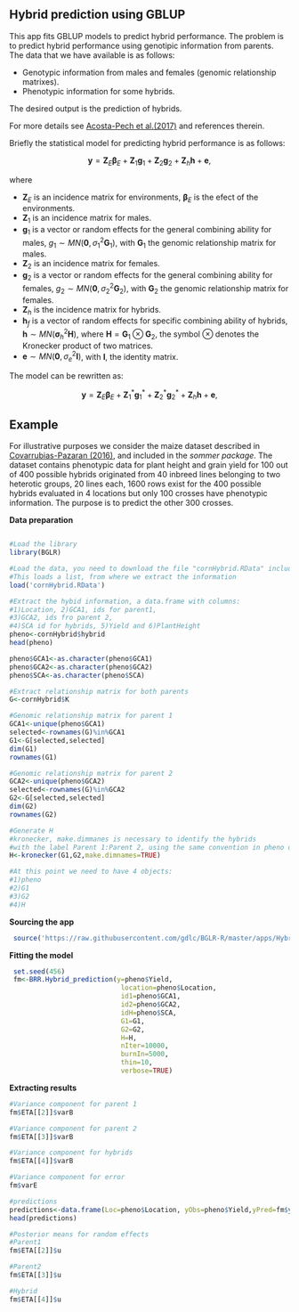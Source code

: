 ## Hybrid prediction using GBLUP

This app fits GBLUP models to predict hybrid performance. The problem is to predict hybrid performance 
using genotipic information from parents. The data that we have available is as follows:

- Genotypic information from males and females (genomic relationship matrixes).
- Phenotypic information for some hybrids.

The desired output is the prediction of hybrids.

For more details see [Acosta-Pech et al.(2017)](https://pubmed.ncbi.nlm.nih.gov/28401254/) and references therein.

Briefly the statistical model for predicting hybrid performance is as follows:

$$
\boldsymbol y = \boldsymbol Z_E \boldsymbol \beta_E + \boldsymbol Z_1 \boldsymbol g_1 + \boldsymbol Z_2 \boldsymbol g_2 + \boldsymbol Z_h \boldsymbol h + \boldsymbol e, 
$$

where 

- $\boldsymbol Z_E$ is an incidence matrix for environments, $\boldsymbol \beta_E$ is the efect of the environments.
- $\boldsymbol Z_1$ is an incidence matrix for males.
- $\boldsymbol g_1$ is a vector or random effects for the general combining ability for males, $g_1 \sim MN(\boldsymbol 0, \sigma^2_1 \boldsymbol G_1)$, with $\boldsymbol G_1$ the genomic relationship matrix for males.
- $\boldsymbol Z_2$ is an incidence matrix for females.
- $\boldsymbol g_2$ is a vector or random effects for the general combining ability for females, $g_2 \sim MN(\boldsymbol 0, \sigma^2_2 \boldsymbol G_2)$, with $\boldsymbol G_2$ the genomic relationship matrix for females.
- $\boldsymbol Z_h$ is the incidence matrix for hybrids.
- $\boldsymbol h_f$ is a vector of random effects for specific combining ability of hybrids, $\boldsymbol h \sim MN(\boldsymbol \sigma^2_h \boldsymbol H)$, where $\boldsymbol H=\boldsymbol G_1 \otimes \boldsymbol G_2$, the symbol $\otimes$ denotes the Kronecker product of two matrices.
- $\boldsymbol e \sim MN(\boldsymbol 0, \sigma^2_e \boldsymbol I)$, with $\boldsymbol I$, the identity matrix.

The model can be rewritten as:

$$
\boldsymbol y = \boldsymbol Z_E \boldsymbol \beta_E + \boldsymbol Z_1^\ast \boldsymbol g_1^\ast + \boldsymbol Z_2^\ast \boldsymbol g_2^\ast + \boldsymbol Z_h \boldsymbol h + \boldsymbol e, 
$$

## Example

For illustrative purposes we consider the maize dataset described in [Covarrubias-Pazaran (2016)](https://journals.plos.org/plosone/article?id=10.1371/journal.pone.0156744), and included in the <em>sommer package</em>. The dataset contains phenotypic data for plant 
height and grain yield for 100 out of 400 possible hybrids originated from 40 inbreed lines belonging to two heterotic groups, 20 lines each,
1600 rows exist for the 400 possible hybrids evaluated in 4 locations but only 100 crosses have phenotypic information. The purpose is to
predict the other 300 crosses.

**Data preparation**

```r

#Load the library
library(BGLR)

#Load the data, you need to download the file "cornHybrid.RData" included in this app
#This loads a list, from where we extract the information
load('cornHybrid.RData')

#Extract the hybid information, a data.frame with columns: 
#1)Location, 2)GCA1, ids for parent1, 
#3)GCA2, ids fro parent 2,
#4)SCA id for hybrids, 5)Yield and 6)PlantHeight
pheno<-cornHybrid$hybrid
head(pheno)

pheno$GCA1<-as.character(pheno$GCA1)
pheno$GCA2<-as.character(pheno$GCA2)
pheno$SCA<-as.character(pheno$SCA)

#Extract relationship matrix for both parents
G<-cornHybrid$K

#Genomic relationship matrix for parent 1
GCA1<-unique(pheno$GCA1)
selected<-rownames(G)%in%GCA1
G1<-G[selected,selected]
dim(G1)
rownames(G1)

#Genomic relationship matrix for parent 2
GCA2<-unique(pheno$GCA2)
selected<-rownames(G)%in%GCA2
G2<-G[selected,selected]
dim(G2)
rownames(G2)

#Generate H
#kronecker, make.dimmanes is necessary to identify the hybrids
#with the label Parent 1:Parent 2, using the same convention in pheno data.frame
H<-kronecker(G1,G2,make.dimnames=TRUE)

#At this point we need to have 4 objects:
#1)pheno
#2)G1
#3)G2
#4)H

```

**Sourcing the app**

```r
 source('https://raw.githubusercontent.com/gdlc/BGLR-R/master/apps/Hybrid_prediction/Hybrid_prediction.R')
```

**Fitting the model**

```r
 set.seed(456)
 fm<-BRR.Hybrid_prediction(y=pheno$Yield,
                            location=pheno$Location,
                            id1=pheno$GCA1,
                            id2=pheno$GCA2,
                            idH=pheno$SCA,
                            G1=G1,
                            G2=G2,
                            H=H,
                            nIter=10000,
                            burnIn=5000,
                            thin=10,
                            verbose=TRUE)
```

**Extracting results**
````r
#Variance component for parent 1
fm$ETA[[2]]$varB

#Variance component for parent 2
fm$ETA[[3]]$varB

#Variance component for hybrids
fm$ETA[[4]]$varB

#Variance component for error
fm$varE

#predictions
predictions<-data.frame(Loc=pheno$Location, yObs=pheno$Yield,yPred=fm$yHat,hybrid=pheno$SCA)
head(predictions)

#Posterior means for random effects
#Parent1
fm$ETA[[2]]$u

#Parent2
fm$ETA[[3]]$u

#Hybrid
fm$ETA[[4]]$u

````
